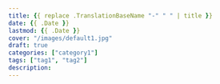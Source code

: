 ```yaml
---
title: {{ replace .TranslationBaseName "-" " " | title }}
date: {{ .Date }}
lastmod: {{ .Date }}
cover: "/images/default1.jpg"
draft: true
categories: ["category1"]
tags: ["tag1", "tag2"]
description:
---
```

